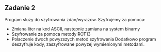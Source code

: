 ## Zadanie 2

Program sluzy do szyfrowania zdan/wyrazow. Szyfrujemy za pomoca: 
- Zmiana liter na kod ASCII, nastepnie zamiana na system binarny
- Szyfrowanie za pomoca metody ROT13
- Polaczenie dwoch powyzszych metod szyfrowania
Dodatkowo program deszyfruje kody, zaszyfrowane powyzej wymienionymi metodami.


